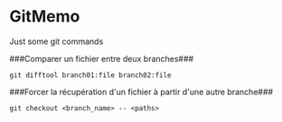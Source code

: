 GitMemo
=======

Just some git commands

###Comparer un fichier entre deux branches###

    git difftool branch01:file branch02:file



###Forcer la récupération d'un fichier à partir d'une autre branche###

    git checkout <branch_name> -- <paths>
